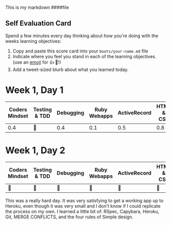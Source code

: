 This is my markdown ####file

## Self Evaluation Card

Spend a few minutes every day thinking about how you're doing with the weeks
learning objectives:

1. Copy and paste this score card into your `boots/your-name.md` file
2. Indicate where you feel you stand in each of the learning objectives.
   (use an [emoji](http://www.emoji-cheat-sheet.com/) for :+1: :gem:!)
3. Add a tweet-sized blurb about what you learned today.

# Week 1, Day 1
| Coders Mindset | Testing & TDD | Debugging | Ruby Webapps | ActiveRecord | HTML & CSS |
| -------------- | ------------- | --------- | ------------ | ------------ | ---------- |
|      0.4       |  :facepunch:  |    0.4    |       0.1    |      0.5     |     0.8    |

# Week 1, Day 2
| Coders Mindset | Testing & TDD | Debugging | Ruby Webapps | ActiveRecord | HTML & CSS |
| -------------- | ------------- | --------- | ------------ | ------------ | ---------- |
|  :facepunch:   |  :facepunch:  |:facepunch:| :facepunch:  | :facepunch:  |:facepunch: |

This was a really hard day. It was very satisfying to get a working app up to Heroku, even though it was very small and I don't know if I could replicate the process on my own. I learned a little bit of: RSpec, Capybara, Heroku, Git, MERGE CONFLICTS, and the four rules of Simple design.
